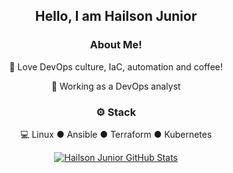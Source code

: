 <div align="center">
<h2>Hello, I am Hailson Junior</h2>

<h3>  About Me!</h3>

  🙋 Love DevOps culture, IaC, automation and coffee!
  
  💼 Working as a DevOps analyst 

<h3>⚙️ Stack</h3>

  💻 Linux ● Ansible ● Terraform ● Kubernetes 

[![Hailson Junior GitHub Stats](https://github-readme-stats.vercel.app/api?username=hailsonjunior&show_icons=true)](https://github.com/hailsonjunior)
